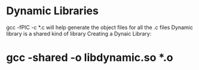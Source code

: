 # Dynamic Libraries
gcc -fPIC -c *.c will help generate the object files for all the .c files
Dynamic library is a shared kind of library
Creating a Dynaic Library:
# gcc -shared -o libdynamic.so *.o
